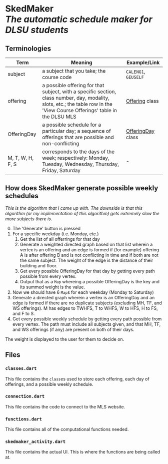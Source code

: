 <!--
 Copyright (C) 2023 Tudlang
 
 This file is part of AralTools.
 
 AralTools is free software: you can redistribute it and/or modify
 it under the terms of the GNU General Public License as published by
 the Free Software Foundation, either version 3 of the License, or
 (at your option) any later version.
 
 AralTools is distributed in the hope that it will be useful,
 but WITHOUT ANY WARRANTY; without even the implied warranty of
 MERCHANTABILITY or FITNESS FOR A PARTICULAR PURPOSE.  See the
 GNU General Public License for more details.
 
 You should have received a copy of the GNU General Public License
 along with AralTools.  If not, see <http://www.gnu.org/licenses/>.
-->

# SkedMaker<br/>*The automatic schedule maker for DLSU students*

## Terminologies
| Term | Meaning | Example/Link
| -- | -- | --
| subject | a subject that you take; the course code | `CALENG1`, `GEUSELF`
| offering | a possible offering for that subject, with a specific section, class number, day, modality, slots, etc.; the table row in the 'View Course Offerings' table in the DLSU MLS | [Offering](./classes.dart#L8) class
| OfferingDay | a possible schedule for a particular day; a sequence of offerings that are possible and non-conflicting | [OfferingDay](./classes.dart#L570) class
|M, T, W, H, F, S | corresponds to the days of the week; respectively: Monday, Tuesday, Wednesday, Thursday, Friday, Saturday | -


## How does SkedMaker generate possible weekly schedules
*This is the algorithm that I came up with. The downside is that this algorithm (or my implementation of this algorithm) gets extremely slow the more subjects there is.*

0. The 'Generate' button is pressed
1. For a specific weekday (i.e. Monday, etc.)
    1. Get the list of all offerrings for that day
    2. Generate a weighted directed graph based on that list wherein a vertex is an offering and an edge is formed if (for example) offering A is after offering B and is not conflicting in time and if both are not the same subject. The weight of the edge is the distance of their building and floor.
    3. Get every possible OfferingDay for that day by getting every path possible from every vertex. 
    4. Output that as a `Map` whereing a possible OfferingDay is the key and its summed weight is the value.
2. Now we should have 6 `Map`s for each weekday (Monday to Saturday)
3. Generate a directed graph wherein a vertex is an OfferingDay and an edge is formed if there are no duplicate subjects (excluding MH, TF, and WS offerings). M has edges to TWHFS, T to WHFS, W to HFS, H to FS, and F to S.
4. Get every possible weekly schedule by getting every path possible from every vertex. The path must include all subjects given, and that MH, TF, and WS offerings (if any) are present on both of their days.

The weight is displayed to the user for them to decide on.

## Files

### `classes.dart`
This file contains the `class`es used to store each offering, each day of offerings, and a possible weekly schedule.

### `connection.dart`
This file contains the code to connect to the MLS website.

### `functions.dart`
This file contains all of the computational functions needed.

### `skedmaker_activity.dart`
This file contains the actual UI. This is where the functions are being called at.